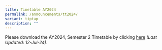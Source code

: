 ```yaml
---
title: Timetable AY2024
permalink: /announcements/tt2024/
variant: tiptap
description: ""
---
```

<p>Please download the AY2024, Semester 2 Timetable by clicking <a href="/files/Announcements/2024_SEM_2_DMN_Class_Timeteble_120724.pdf" rel="noopener noreferrer nofollow" target="_blank">here</a>  <em>(Last Updated: 12-Jul-24)</em>.</p>